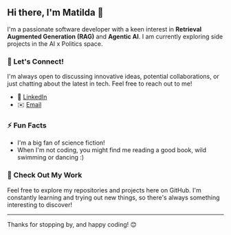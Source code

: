 ## Hi there, I'm Matilda 👋

I'm a passionate software developer with a keen interest in **Retrieval Augmented Generation (RAG)** and **Agentic AI**. I am currently exploring side projects in the AI x Politics space.

### 💬 Let's Connect!

I'm always open to discussing innovative ideas, potential collaborations, or just chatting about the latest in tech. Feel free to reach out to me!

- 💼 [LinkedIn](https://www.linkedin.com/in/matilda-glynn-henley/)
- ✉️ [Email](mailto:matildaglynnh@gmail.com) 

### ⚡ Fun Facts

- I'm a big fan of science fiction!
- When I'm not coding, you might find me reading a good book, wild swimming or dancing :) 
  
### 🚀 Check Out My Work

Feel free to explore my repositories and projects here on GitHub. I'm constantly learning and trying out new things, so there's always something interesting to discover!

---

Thanks for stopping by, and happy coding! 😊

